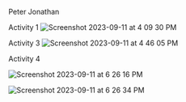 Peter Jonathan

Activity 1
![Screenshot 2023-09-11 at 4 09 30 PM](https://github.com/Peteredwardj/ECE444-F2023-Assignment1/assets/51882829/f0d30f0c-9704-4202-82a7-e5e9b25cf8eb)

Activity 3 
![Screenshot 2023-09-11 at 4 46 05 PM](https://github.com/Peteredwardj/ECE444-F2023-Assignment1/assets/51882829/424a5e58-883c-46d5-9591-871a4613a702)

Activity 4

![Screenshot 2023-09-11 at 6 26 16 PM](https://github.com/Peteredwardj/ECE444-F2023-Assignment1/assets/51882829/c5251381-5823-45bd-b03a-70cec2ba5024)

![Screenshot 2023-09-11 at 6 26 34 PM](https://github.com/Peteredwardj/ECE444-F2023-Assignment1/assets/51882829/303551bf-9520-4047-99ac-3229312adec6)
